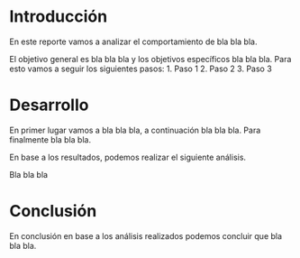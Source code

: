 # Introducción

En este reporte vamos a analizar el comportamiento de bla bla bla.

El objetivo general es bla bla bla y los objetivos específicos bla bla bla.
Para esto vamos a seguir los siguientes pasos:
    1. Paso 1
    2. Paso 2
    3. Paso 3
# Desarrollo

En primer lugar vamos a bla bla bla, a continuación bla bla bla. Para finalmente bla bla bla.

En base a los resultados, podemos realizar el siguiente análisis.

Bla bla bla
# Conclusión

En conclusión en base a los análisis realizados podemos concluir que bla bla bla.
